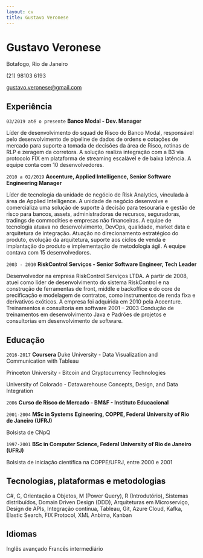 ```yaml
---
layout: cv
title: Gustavo Veronese
---
```

# Gustavo Veronese
Botafogo, Rio de Janeiro


(21) 98103 6193

<div id="webaddress">
<a href="gustavo.veronese@gmail.com">gustavo.veronese@gmail.com</a>
</div>

## Experiência
`03/2019 até o presente`
__Banco Modal - Dev. Manager__

Líder de desenvolvimento do squad de Risco do Banco Modal, responsável pelo desenvolvimento de pipeline de dados de ordens e cotações de mercado para suporte a tomada de decisões da área de Risco, rotinas de RLP e zeragem da corretora. A solução realiza integração com a B3 via protocolo FIX em plataforma de streaming escalável e de baixa latência. A equipe conta com 10 desenvolvedores.

`2010 a 02/2019`
__Accenture, Applied Intelligence, Senior Software Engineering Manager__

Líder de tecnologia da unidade de negócio de Risk Analytics, vinculada à área de Applied Intelligence. A unidade de negócio desenvolve e comercializa uma solução de suporte à decisão para tesouraria e gestão de risco para bancos, assets, administradoras de recursos, seguradoras, tradings de commodities e empresas não financeiras. A equipe de tecnologia atuava no desenvolvimento, DevOps, qualidade, market data e arquitetura de integração. Atuação no direcionamento estratégico do produto, evolução da arquitetura, suporte aos ciclos de venda e implantação do produto e implementação de metodologia ágil. A equipe contava com 15 desenvolvedores.

`2003 - 2010`
__RiskControl Serviços - Senior Software Engineer, Tech Leader__

Desenvolvedor na empresa RiskControl Serviços LTDA. A partir de 2008, atuei como líder de desenvolvimento do sistema RiskControl e na construção de ferramentas de front, middle e backoffice e do core de precificação e modelagem de contratos, como instrumentos de renda fixa e derivativos exóticos. A empresa foi adquirida em 2010 pela Accenture. 
Treinamentos e consultoria em software 2001 – 2003 Condução de treinamentos em desenvolvimento Java e Padrões de projetos e consultorias em desenvolvimento de software. 


## Educação

`2016-2017`
__Coursera__
Duke University - Data Visualization and Communication with Tableau

Princeton University - Bitcoin and Cryptocurrency Technologies

University of Colorado - Datawarehouse Concepts, Design, and Data Integration

`2006`
__Curso de Risco de Mercado - BM&F - Instituto Educacional__

`2001-2004`
__MSc in Systems Egineering, COPPE, Federal University of Rio de Janeiro (UFRJ)__

Bolsista de CNpQ

`1997-2001`
__BSc in Computer Science, Federal University of Rio de Janeiro (UFRJ)__

Bolsista de iniciação científica na COPPE/UFRJ, entre 2000 e 2001

## Tecnologias, plataformas e metodologias

C#, C, Orientação a Objetos, M (Power Query), R (Introdutório), Sistemas distribuídos, Domain Driven
Design (DDD), Arquiteturas em Microserviço, Design de APIs, Integração contínua, Tableau, Git, Azure
Cloud, Kafka, Elastic Search, FIX Protocol, XML Anbima, Kanban 

## Idiomas

Inglês avançado
Francês intermediário

<!-- ### Footer

Last updated: Outubro 2020 -->

